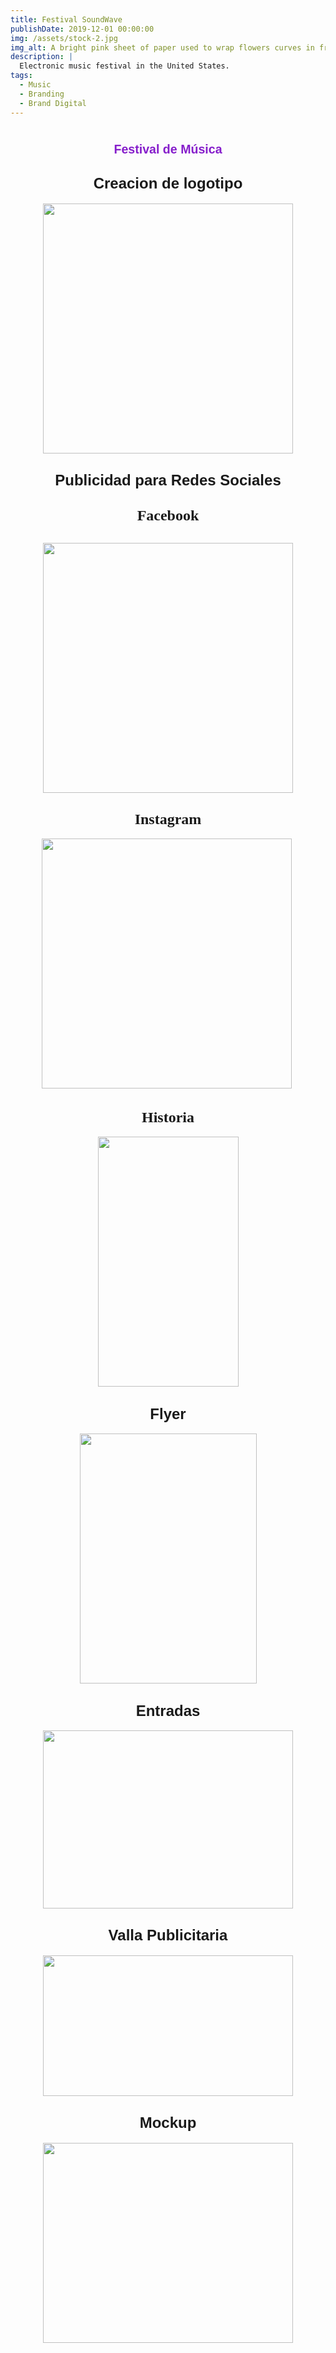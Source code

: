 ```yaml
---
title: Festival SoundWave
publishDate: 2019-12-01 00:00:00
img: /assets/stock-2.jpg
img_alt: A bright pink sheet of paper used to wrap flowers curves in front of rich blue background
description: |
  Electronic music festival in the United States.
tags:
  - Music
  - Branding
  - Brand Digital
---
```


<h1 style="text-align: center">
  <span style="color: #861ecb; font-family: arial; font-size: .7em"
   >Festival de Música</span
  >
</h1>
<h2 style="text-align: center">
  <span style="font-family: arial; font-size: x-large"
    >Creacion de logotipo</span
  >
</h2>
<div class="separator" style="clear: both; text-align: center">
  <a
    href="https://blogger.googleusercontent.com/img/b/R29vZ2xl/AVvXsEgzJM8KW7nLoWpTxStrEoMKTMK708ueLp74_88jfHZ-YYVuv0zSEeZbatbaVPiBeoDeGRH6PLC8kXICrthg3xAkiz7MgDdbBEqKskBY9vD4HYgN_WjSR5eIGkTLBEcfPNbhJxjq0xTr-DfJwFNF6ZNq5wq0oshbbl8HK3Rp6P_jKvv6gUHy7L_nqZGk7w/s1000/Logo%20SoundWave%20O.png"
    style="margin-left: 1em; margin-right: 1em"
    ><img
      border="0"
      data-original-height="1000"
      data-original-width="1000"
      height="400"
      src="https://blogger.googleusercontent.com/img/b/R29vZ2xl/AVvXsEgzJM8KW7nLoWpTxStrEoMKTMK708ueLp74_88jfHZ-YYVuv0zSEeZbatbaVPiBeoDeGRH6PLC8kXICrthg3xAkiz7MgDdbBEqKskBY9vD4HYgN_WjSR5eIGkTLBEcfPNbhJxjq0xTr-DfJwFNF6ZNq5wq0oshbbl8HK3Rp6P_jKvv6gUHy7L_nqZGk7w/w400-h400/Logo%20SoundWave%20O.png"
      width="400"
  /></a>
</div>
<h2 style="text-align: center">
  <span style="font-family: arial; font-size: x-large"
    >Publicidad para Redes Sociales</span
  >
</h2>
<h2 style="text-align: center">
  <span style="font-family: georgia; font-size: x-large">Facebook</span>
</h2>
<h2 style="text-align: center">
  <a
    href="https://blogger.googleusercontent.com/img/b/R29vZ2xl/AVvXsEiLgHGF0AaRL3TQVTZWfRdfeKqdQfLMjceChRKNIx0mf0koh5ueZbwUouM6Gblrej4PohKIm3OoSVX3ZA7t9uKGx8GWvITmn_SpvuxGpTsNWsWu49G_Td7LRE4HPDnHHRVVz7obQwPGBEvxVf3nIg3CaA8MGR8AsVZoJQlvbxyaj37Q_mRvraiH9QGEqA/s1200/RS%20Instagram.png"
    style="margin-left: 1em; margin-right: 1em"
    ><img
      border="0"
      data-original-height="1200"
      data-original-width="1200"
      height="400"
      src="https://blogger.googleusercontent.com/img/b/R29vZ2xl/AVvXsEiLgHGF0AaRL3TQVTZWfRdfeKqdQfLMjceChRKNIx0mf0koh5ueZbwUouM6Gblrej4PohKIm3OoSVX3ZA7t9uKGx8GWvITmn_SpvuxGpTsNWsWu49G_Td7LRE4HPDnHHRVVz7obQwPGBEvxVf3nIg3CaA8MGR8AsVZoJQlvbxyaj37Q_mRvraiH9QGEqA/w400-h400/RS%20Instagram.png"
      width="400"
  /></a>
</h2>
<h2 class="separator" style="clear: both; text-align: center">
  <span style="font-family: georgia; font-size: x-large">Instagram</span>
</h2>
<div class="separator" style="clear: both; text-align: center">
  <a
    href="https://blogger.googleusercontent.com/img/b/R29vZ2xl/AVvXsEhiJSFdqswcIuRgYZvvKQUFcxnpznaznuIsoctEhiwvLS-138qvCOMmkt793MNmoNk6gcL6aX082hrAUfus0WX8ea8V_-MLdK0Vnn6bn8wBCdn2B-hG0YRB2nXYNEHdNfq5IZKOTZ6FnjDrN91cQrKhjCXLYPW4lkvP7SfPVX9MzfhcbpZVMy90vKFftQ/s1200/RS%20Facebook.png"
    style="margin-left: 1em; margin-right: 1em"
    ><img
      border="0"
      data-original-height="1200"
      data-original-width="1200"
      height="400"
      src="https://blogger.googleusercontent.com/img/b/R29vZ2xl/AVvXsEhiJSFdqswcIuRgYZvvKQUFcxnpznaznuIsoctEhiwvLS-138qvCOMmkt793MNmoNk6gcL6aX082hrAUfus0WX8ea8V_-MLdK0Vnn6bn8wBCdn2B-hG0YRB2nXYNEHdNfq5IZKOTZ6FnjDrN91cQrKhjCXLYPW4lkvP7SfPVX9MzfhcbpZVMy90vKFftQ/w400-h400/RS%20Facebook.png"
      width="400" /></a
  >&nbsp;
</div>
<h2 class="separator" style="clear: both; text-align: center">
  <span style="font-family: georgia; font-size: x-large">Historia</span>
</h2>
<div class="separator" style="clear: both; text-align: center">
  <a
    href="https://blogger.googleusercontent.com/img/b/R29vZ2xl/AVvXsEhrQ-Blyl0Kvd_-6IQR6dsMsIun7XOZbGVLKLJj6nj6TyYJocxzQvnZOv5TbEyxcLOUrc_kNPdwBvT5KkZt1uLmaq4vYvp0YQcVzgylF2wkQwz9P-xtqY1RXXml9M6F6iymhDbpzrYVpGf3jSJpbF_obNopo9v2oAmtzYSxu7UgIKb4CJxJepDPiAn85A/s1920/Historia.png"
    style="margin-left: 1em; margin-right: 1em"
    ><img
      border="0"
      data-original-height="1920"
      data-original-width="1080"
      height="400"
      src="https://blogger.googleusercontent.com/img/b/R29vZ2xl/AVvXsEhrQ-Blyl0Kvd_-6IQR6dsMsIun7XOZbGVLKLJj6nj6TyYJocxzQvnZOv5TbEyxcLOUrc_kNPdwBvT5KkZt1uLmaq4vYvp0YQcVzgylF2wkQwz9P-xtqY1RXXml9M6F6iymhDbpzrYVpGf3jSJpbF_obNopo9v2oAmtzYSxu7UgIKb4CJxJepDPiAn85A/w225-h400/Historia.png"
      width="225"
  /></a>
</div>
<p></p>
<h2 style="text-align: center">
  <span style="font-family: arial; font-size: x-large">Flyer</span>
</h2>
<p style="text-align: center">
  <a
    href="https://blogger.googleusercontent.com/img/b/R29vZ2xl/AVvXsEhm92eO7NuwbFR6RyUqjJFthmPG3ITlF8UbBtIAJ8ueCixT2_OmgU7vRQGfiyrCEHir4RM96ZP_IBKpjtUOBhbT2DomHbQHrfdAMsfHQFMyRoQKmQGwlftCqE6WqTcqlJIBN_JpCb9Pl0zZaE_Ls8-5yto_6PLw0aohRzUZW-CYIF_5DprGtPseKMPvgA/s3508/Flyer%202.0.jpg"
    style="margin-left: 1em; margin-right: 1em"
    ><img
      border="0"
      data-original-height="3508"
      data-original-width="2480"
      height="400"
      src="https://blogger.googleusercontent.com/img/b/R29vZ2xl/AVvXsEhm92eO7NuwbFR6RyUqjJFthmPG3ITlF8UbBtIAJ8ueCixT2_OmgU7vRQGfiyrCEHir4RM96ZP_IBKpjtUOBhbT2DomHbQHrfdAMsfHQFMyRoQKmQGwlftCqE6WqTcqlJIBN_JpCb9Pl0zZaE_Ls8-5yto_6PLw0aohRzUZW-CYIF_5DprGtPseKMPvgA/w283-h400/Flyer%202.0.jpg"
      width="283"
  /></a>
</p>
<h2 style="text-align: center">
  <span style="font-size: x-large"
    ><span style="font-family: arial"><span>Entradas</span></span
    ><span style="font-family: arial"></span></span
  >
</h2>
<p style="text-align: center"></p>
<div class="separator" style="clear: both; text-align: center">
  <a
    href="https://blogger.googleusercontent.com/img/b/R29vZ2xl/AVvXsEhxcW5kLcS_NF5UCB2Z-inheLeaNHH06yZIPmUye5tU_jQfTYbuIwhPtKxzHvJx0SCyJ2Yc9Bi0uMrwOHw7ozNkW4VvIdbjtdfQXSljvXgQpKm8czOAzMSCHkQ0R7X5gi-ULIldDZeiZo9VCh6cXzqa3K1P-Ey3IXXLRrbFkGP2Zt-9_GSNOnXojFIBVw/s828/Entradas.jpg"
    style="margin-left: 1em; margin-right: 1em"
    ><img
      border="0"
      data-original-height="591"
      data-original-width="828"
      height="285"
      src="https://blogger.googleusercontent.com/img/b/R29vZ2xl/AVvXsEhxcW5kLcS_NF5UCB2Z-inheLeaNHH06yZIPmUye5tU_jQfTYbuIwhPtKxzHvJx0SCyJ2Yc9Bi0uMrwOHw7ozNkW4VvIdbjtdfQXSljvXgQpKm8czOAzMSCHkQ0R7X5gi-ULIldDZeiZo9VCh6cXzqa3K1P-Ey3IXXLRrbFkGP2Zt-9_GSNOnXojFIBVw/w400-h285/Entradas.jpg"
      width="400"
  /></a>
</div>
<div class="separator" style="clear: both; text-align: center">
  <span style="font-family: arial"
    ><span style="font-size: large"></span></span
  >
</div>
<h2 style="clear: both; text-align: center">
  <span style="font-family: arial"
    ><span style="font-size: x-large">Valla Publicitaria</span></span
  >
</h2>
      <div class="separator" style="clear: both; text-align: center">
        <a
          href="https://blogger.googleusercontent.com/img/b/R29vZ2xl/AVvXsEj4Ktr9muX_fgtbh_K6JomgzBEFZiud1pn_Xfeyka7-0OuyMFEpGcIvjNILioC2TKC99kyzaTMMxIUb8Snukj1ZLRvBKh-D-8q6hO-1PzFk2Sn2bfsICtrtgpL9g5fggIMTwB-EMtxAvEOSVyyj5mWNQOLNFIn3M4y1K4k0V-4wSWxwB6IlkeCsj-pfZQ/s1500/M.jpg"
          style="margin-left: 1em; margin-right: 1em"
          ><img
            border="0"
            data-original-height="843"
            data-original-width="1500"
            height="225"
            src="https://blogger.googleusercontent.com/img/b/R29vZ2xl/AVvXsEj4Ktr9muX_fgtbh_K6JomgzBEFZiud1pn_Xfeyka7-0OuyMFEpGcIvjNILioC2TKC99kyzaTMMxIUb8Snukj1ZLRvBKh-D-8q6hO-1PzFk2Sn2bfsICtrtgpL9g5fggIMTwB-EMtxAvEOSVyyj5mWNQOLNFIn3M4y1K4k0V-4wSWxwB6IlkeCsj-pfZQ/w400-h225/M.jpg"
            width="400"
        /></a>
      </div>
    </div>
    <h2 style="clear: both; text-align: center">
      <span style="font-family: arial; font-size: x-large">Mockup</span>
    </h2>
    <div class="separator" style="clear: both; text-align: center">
      <div class="separator" style="clear: both; text-align: center">
        <a
          href="https://blogger.googleusercontent.com/img/b/R29vZ2xl/AVvXsEjoLTV5Dq2qsC3THsuYyOUHzYy-hVKJU1kCVbJdzQoOxYJUkWFMbwHAIoy8Kn10lpb_iIBqN-IdPIUAkbW2effrMqq7M31veV4NMgVr1XSDWzGhwGlPCTRtY_8xDLySaaF2SSv4RLpcvILr-FMCPp270Hcxu-YRi36JmBACcch23-EXhuSGFvCWHEBsaQ/s1280/smartmockups_lizeifr6.jpg"
          style="margin-left: 1em; margin-right: 1em"
          ><img
            border="0"
            data-original-height="1025"
            data-original-width="1280"
            height="320"
            src="https://blogger.googleusercontent.com/img/b/R29vZ2xl/AVvXsEjoLTV5Dq2qsC3THsuYyOUHzYy-hVKJU1kCVbJdzQoOxYJUkWFMbwHAIoy8Kn10lpb_iIBqN-IdPIUAkbW2effrMqq7M31veV4NMgVr1XSDWzGhwGlPCTRtY_8xDLySaaF2SSv4RLpcvILr-FMCPp270Hcxu-YRi36JmBACcch23-EXhuSGFvCWHEBsaQ/w400-h320/smartmockups_lizeifr6.jpg"
            width="400"
        /></a>
      </div>
    </div>
  </div>
</div>

